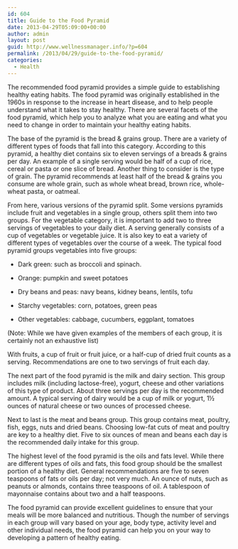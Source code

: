 ```yaml
---
id: 604
title: Guide to the Food Pyramid
date: 2013-04-29T05:09:00+00:00
author: admin
layout: post
guid: http://www.wellnessmanager.info/?p=604
permalink: /2013/04/29/guide-to-the-food-pyramid/
categories:
  - Health
---
```

The recommended food pyramid provides a simple guide to establishing healthy eating habits. The food pyramid was originally established in the 1960s in response to the increase in heart disease, and to help people understand what it takes to stay healthy. There are several facets of the food pyramid, which help you to analyze what you are eating and what you need to change in order to maintain your healthy eating habits.

The base of the pyramid is the bread & grains group. There are a variety of different types of foods that fall into this category. According to this pyramid, a healthy diet contains six to eleven servings of a breads & grains per day. An example of a single serving would be half of a cup of rice, cereal or pasta or one slice of bread. Another thing to consider is the type of grain. The pyramid recommends at least half of the bread & grains you consume are whole grain, such as whole wheat bread, brown rice, whole-wheat pasta, or oatmeal.

From here, various versions of the pyramid split. Some versions pyramids include fruit and vegetables in a single group, others split them into two groups. For the vegetable category, it is important to add two to three servings of vegetables to your daily diet. A serving generally consists of a cup of vegetables or vegetable juice. It is also key to eat a variety of different types of vegetables over the course of a week. The typical food pyramid groups vegetables into five groups:

* Dark green: such as broccoli and spinach.

* Orange: pumpkin and sweet potatoes

* Dry beans and peas: navy beans, kidney beans, lentils, tofu

* Starchy vegetables: corn, potatoes, green peas

* Other vegetables: cabbage, cucumbers, eggplant, tomatoes

(Note: While we have given examples of the members of each group, it is certainly not an exhaustive list)

With fruits, a cup of fruit or fruit juice, or a half-cup of dried fruit counts as a serving. Recommendations are one to two servings of fruit each day.

The next part of the food pyramid is the milk and dairy section. This group includes milk (including lactose-free), yogurt, cheese and other variations of this type of product. About three servings per day is the recommended amount. A typical serving of dairy would be a cup of milk or yogurt, 1½ ounces of natural cheese or two ounces of processed cheese.

Next to last is the meat and beans group. This group contains meat, poultry, fish, eggs, nuts and dried beans. Choosing low-fat cuts of meat and poultry are key to a healthy diet. Five to six ounces of mean and beans each day is the recommended daily intake for this group.

The highest level of the food pyramid is the oils and fats level. While there are different types of oils and fats, this food group should be the smallest portion of a healthy diet. General recommendations are five to seven teaspoons of fats or oils per day; not very much. An ounce of nuts, such as peanuts or almonds, contains three teaspoons of oil. A tablespoon of mayonnaise contains about two and a half teaspoons.

The food pyramid can provide excellent guidelines to ensure that your meals will be more balanced and nutritious. Though the number of servings in each group will vary based on your age, body type, activity level and other individual needs, the food pyramid can help you on your way to developing a pattern of healthy eating.